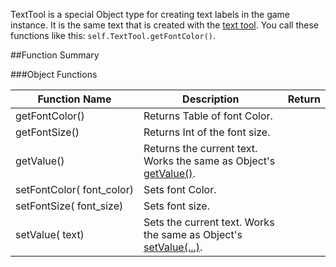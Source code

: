TextTool is a special Object type for creating text labels in the game instance. It is the same text that is created with the [text tool](http://berserk-games.com/knowledgebase/1958/). You call these functions like this: `self.TextTool.getFontColor()`.

##Function Summary

###Object Functions

Function Name | Description | Return
-- | -- | --
<a class="anchor" id="getfontcolor"></a>getFontColor()  | Returns Table of font Color. | [<span class="ret col"></span>](types.md#color)
<a class="anchor" id="getfontsize"></a>getFontSize()  | Returns Int of the font size. | [<span class="ret int"></span>](types.md)
<a class="anchor" id="getvalue"></a>getValue()  | Returns the current text. Works the same as Object's [getValue()](object.md#getvalue). | [<span class="ret str"></span>](types.md)
<a class="anchor" id="setfontcolor"></a>setFontColor([<span class="tag col"></span>](types.md#color)&nbsp;font_color) | Sets font Color. | [<span class="ret boo"></span>](types.md)
<a class="anchor" id="setfontsize"></a>setFontSize([<span class="tag int"></span>](types.md)&nbsp;font_size) | Sets font size. | [<span class="ret boo"></span>](types.md)
<a class="anchor" id="setvalue"></a>setValue([<span class="tag str"></span>](types.md)&nbsp;text) | Sets the current text. Works the same as Object's [setValue(...)](object.md#setvalue). | [<span class="ret boo"></span>](types.md)
